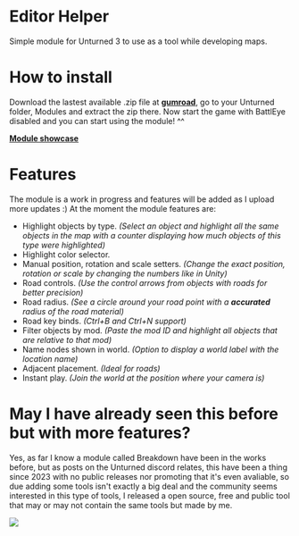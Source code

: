 # Editor Helper
Simple module for Unturned 3 to use as a tool while developing maps.

# How to install
Download the lastest available .zip file at **[gumroad](https://seniors.gumroad.com/l/editorhelper)**, go to your Unturned folder, Modules and extract the zip there.
Now start the game with BattlEye disabled and you can start using the module! ^^

**[Module showcase](https://youtu.be/Adg6y3W8xLk)**

# Features
The module is a work in progress and features will be added as I upload more updates :)
At the moment the module features are:
- Highlight objects by type. *(Select an object and highlight all the same objects in the map with a counter displaying how much objects of this type were highlighted)*
- Highlight color selector.
- Manual position, rotation and scale setters. *(Change the exact position, rotation or scale by changing the numbers like in Unity)*
- Road controls. *(Use the control arrows from objects with roads for better precision)*
- Road radius. *(See a circle around your road point with a **accurated** radius of the road material)*
- Road key binds. *(Ctrl+B and Ctrl+N support)*
- Filter objects by mod. *(Paste the mod ID and highlight all objects that are relative to that mod)*
- Name nodes shown in world. *(Option to display a world label with the location name)*
- Adjacent placement. *(Ideal for roads)*
- Instant play. *(Join the world at the position where your camera is)*

# May I have already seen this before but with more features?
Yes, as far I know a module called Breakdown have been in the works before, but as posts on the Unturned discord relates, this have been a thing since 2023 with no public releases nor promoting that it's even avaliable, so due adding some tools isn't exactly a big deal and the community seems interested in this type of tools, I released a open source, free and public tool that may or may not contain the same tools but made by me.

[![](https://dcbadge.limes.pink/api/server/https://discord.gg/Y3jD5K2Q8C)](https://discord.gg/Y3jD5K2Q8C)
